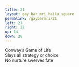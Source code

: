 ```yaml
---
title: 21
layout: gay_bar_mri_haiku_square
permalink: /gaybarmri/21
left: 27
right: 22
up: 14
down: 28
---
```

Conway’s Game of Life  
Slays all strategy or choice  
No nurture swerves fate
